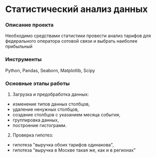 # Статистический анализ данных
### Описание проекта
Необходимо средствами статистики провести анализ тарифов для федерального оператора сотовой связи и выбрать наиболее прибыльный

### Инструменты
Python, Pandas, Seaborn, Matplotlib, Scipy

### Основные этапы работы
1. Загрузка и предобработка данных:
- изменение типов данных столбцов,
- удаление ненужных столбцов,
- создание столбцов с указанием месяца события,
- группировка данных,
- построение гистограмм.
2. Проверка гипотез:
- гипотеза "выручка обоих тарифов одинакова",
- гипотеза "выручка в Москве такая же, как и в регионах"

